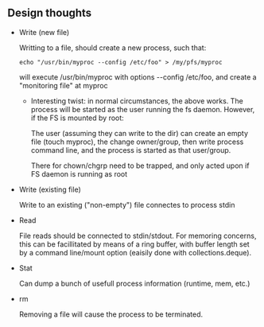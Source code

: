 
## Design thoughts ##

*   Write (new file)

    Writting to a file, should create a new process, such that:

        echo "/usr/bin/myproc --config /etc/foo" > /my/pfs/myproc

    will execute /usr/bin/myproc with options --config /etc/foo, and create
    a "monitoring file" at myproc

    *   Interesting twist:  in normal circumstances, the above works.  The
        process will be started as the user running the fs daemon.  However,
        if the FS is mounted by root:

        The user (assuming they can write to the dir) can create an empty file
        (touch myproc), the change owner/group, then write process command
        line, and the process is started as that user/group.

        There for chown/chgrp need to be trapped, and only acted upon if
        FS daemon is running as root


*   Write (existing file)

    Write to an existing ("non-empty") file connectes to process stdin

*   Read

    File reads should be connected to stdin/stdout.  For memoring concerns, this
    can be facillitated by means of a ring buffer, with buffer length set
    by a command line/mount option (eaisily done with collections.deque).

*   Stat

    Can dump a bunch of usefull process information (runtime, mem, etc.)

*   rm

    Removing a file will cause the process to be terminated.
